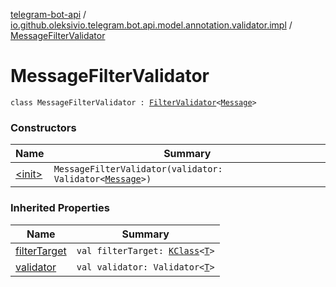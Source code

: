 [telegram-bot-api](../../index.md) / [io.github.oleksivio.telegram.bot.api.model.annotation.validator.impl](../index.md) / [MessageFilterValidator](./index.md)

# MessageFilterValidator

`class MessageFilterValidator : `[`FilterValidator`](../../io.github.oleksivio.telegram.bot.api.model.annotation.validator/-filter-validator/index.md)`<`[`Message`](../../io.github.oleksivio.telegram.bot.api.model.objects.std/-message/index.md)`>`

### Constructors

| Name | Summary |
|---|---|
| [&lt;init&gt;](-init-.md) | `MessageFilterValidator(validator: Validator<`[`Message`](../../io.github.oleksivio.telegram.bot.api.model.objects.std/-message/index.md)`>)` |

### Inherited Properties

| Name | Summary |
|---|---|
| [filterTarget](../../io.github.oleksivio.telegram.bot.api.model.annotation.validator/-filter-validator/filter-target.md) | `val filterTarget: `[`KClass`](https://kotlinlang.org/api/latest/jvm/stdlib/kotlin.reflect/-k-class/index.html)`<`[`T`](../../io.github.oleksivio.telegram.bot.api.model.annotation.validator/-filter-validator/index.md#T)`>` |
| [validator](../../io.github.oleksivio.telegram.bot.api.model.annotation.validator/-filter-validator/validator.md) | `val validator: Validator<`[`T`](../../io.github.oleksivio.telegram.bot.api.model.annotation.validator/-filter-validator/index.md#T)`>` |
